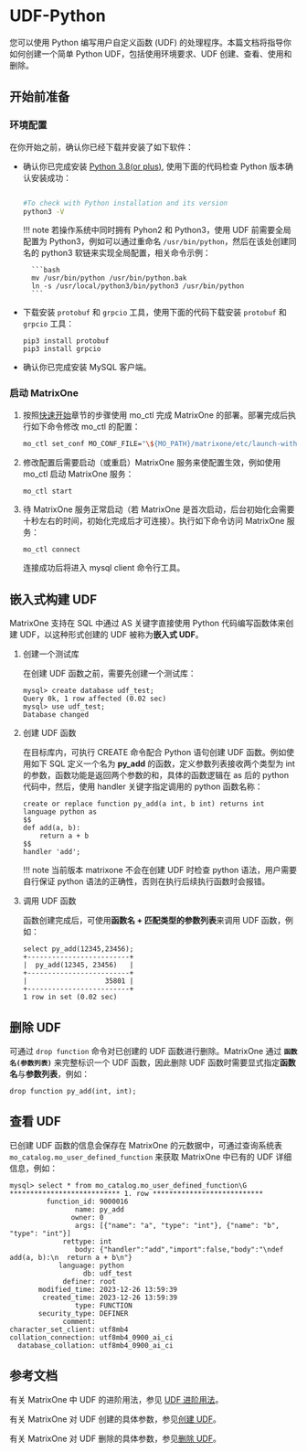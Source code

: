 # UDF-Python

您可以使用 Python 编写用户自定义函数 (UDF) 的处理程序。本篇文档将指导你如何创建一个简单 Python UDF，包括使用环境要求、UDF 创建、查看、使用和删除。

## 开始前准备

### 环境配置

在你开始之前，确认你已经下载并安装了如下软件：

- 确认你已完成安装 [Python 3.8(or plus)](https://www.python.org/downloads/), 使用下面的代码检查 Python 版本确认安装成功：

    ```bash

    #To check with Python installation and its version
    python3 -V

    ```

    !!! note
        若操作系统中同时拥有 Pyhon2 和 Python3，使用 UDF 前需要全局配置为 Python3，例如可以通过重命名 `/usr/bin/python`，然后在该处创建同名的 python3 软链来实现全局配置，相关命令示例：

        ```bash
        mv /usr/bin/python /usr/bin/python.bak
        ln -s /usr/local/python3/bin/python3 /usr/bin/python
        ```

- 下载安装 `protobuf` 和 `grpcio` 工具，使用下面的代码下载安装 `protobuf` 和 `grpcio` 工具：

    ```
    pip3 install protobuf
    pip3 install grpcio
    ```

- 确认你已完成安装 MySQL 客户端。

### 启动 MatrixOne

1. 按照[快速开始](../../Get-Started/install-standalone-matrixone.md)章节的步骤使用 mo_ctl 完成 MatrixOne 的部署。部署完成后执行如下命令修改 mo_ctl 的配置：

    ```bash
    mo_ctl set_conf MO_CONF_FILE="\${MO_PATH}/matrixone/etc/launch-with-python-udf-server/launch.toml"
    ```

2. 修改配置后需要启动（或重启）MatrixOne 服务来使配置生效，例如使用 mo_ctl 启动 MatrixOne 服务：

    ```bash
    mo_ctl start
    ```

3. 待 MatrixOne 服务正常启动（若 MatrixOne 是首次启动，后台初始化会需要十秒左右的时间，初始化完成后才可连接）。执行如下命令访问 MatrixOne 服务：

    ```
    mo_ctl connect
    ```

    连接成功后将进入 mysql client 命令行工具。

## 嵌入式构建 UDF

MatrixOne 支持在 SQL 中通过 AS 关键字直接使用 Python 代码编写函数体来创建 UDF，以这种形式创建的 UDF 被称为**嵌入式 UDF**。

1. 创建一个测试库

    在创建 UDF 函数之前，需要先创建一个测试库：

    ```mysql
    mysql> create database udf_test;
    Query 0k, 1 row affected (0.02 sec)
    mysql> use udf_test;
    Database changed
    ```

2. 创建 UDF 函数

    在目标库内，可执行 CREATE 命令配合 Python 语句创建 UDF 函数。例如使用如下 SQL 定义一个名为 **py_add** 的函数，定义参数列表接收两个类型为 int 的参数，函数功能是返回两个参数的和，具体的函数逻辑在 as 后的 python 代码中，然后，使用 handler 关键字指定调用的 python 函数名称：

    ```mysql
    create or replace function py_add(a int, b int) returns int language python as 
    $$
    def add(a, b):
        return a + b
    $$
    handler 'add';
    ```

    !!! note
        当前版本 matrixone 不会在创建 UDF 时检查 python 语法，用户需要自行保证 python 语法的正确性，否则在执行后续执行函数时会报错。

3. 调用 UDF 函数

    函数创建完成后，可使用**函数名 + 匹配类型的参数列表**来调用 UDF 函数，例如：

    ```mysql
    select py_add(12345,23456);
    +-------------------------+
    |  py_add(12345, 23456)   |
    +-------------------------+
    |                   35801 |
    +-------------------------+
    1 row in set (0.02 sec)
    ```

## 删除 UDF

可通过 `drop function` 命令对已创建的 UDF 函数进行删除。MatrixOne 通过 **`函数名(参数列表)`** 来完整标识一个 UDF 函数，因此删除 UDF 函数时需要显式指定**函数名**与**参数列表**，例如：

```mysql
drop function py_add(int, int);
```

## 查看 UDF

已创建 UDF 函数的信息会保存在 MatrixOne 的元数据中，可通过查询系统表 `mo_catalog.mo_user_defined_function` 来获取 MatrixOne 中已有的 UDF 详细信息，例如：

```mysql
mysql> select * from mo_catalog.mo_user_defined_function\G
*************************** 1. row ***************************
         function_id: 9000016
                name: py_add
               owner: 0
                args: [{"name": "a", "type": "int"}, {"name": "b", "type": "int"}]
             rettype: int
                body: {"handler":"add","import":false,"body":"\ndef add(a, b):\n  return a + b\n"}
            language: python
                  db: udf_test
             definer: root
       modified_time: 2023-12-26 13:59:39
        created_time: 2023-12-26 13:59:39
                type: FUNCTION
       security_type: DEFINER
             comment: 
character_set_client: utf8mb4
collation_connection: utf8mb4_0900_ai_ci
  database_collation: utf8mb4_0900_ai_ci
```

## 参考文档

有关 MatrixOne 中 UDF 的进阶用法，参见 [UDF 进阶用法](udf-python-advanced.md)。

有关 MatrixOne 对 UDF 创建的具体参数，参见[创建 UDF](../../Reference/SQL-Reference/Data-Definition-Language/create-function-python.md)。

有关 MatrixOne 对 UDF 删除的具体参数，参见[删除 UDF](../../Reference/SQL-Reference/Data-Definition-Language/drop-function.md)。
